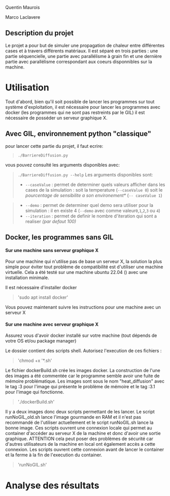 Quentin Maurois

Marco Laclavere



## Description du projet

Le projet a pour but de simuler une propagation de chaleur entre différentes cases et à travers différents matériaux.
Il est séparé en trois parties : une partie séquencielle, une partie avec parallélisme à grain fin et une dernière partie avec parallélisme correspondant aux coeurs disponnibles sur la machine.

# Utilisation

Tout d'abord, bien qu'il soit possible de lancer les programmes sur tout système d'exploitation, il est nécessaire pour lancer les programmes avec docker (les programmes qui ne sont pas restreints par le GIL) il est nécessaire de posséder un serveur graphique X. 


## Avec GIL, environnement python "classique"

pour lancer cette partie du projet, il faut ecrire:
> `./BarriereDiffusion.py`


vous pouvez consulté les arguments disponibles avec:
> `./BarriereDiffusion.py --help`
Les arguments disponibles sont:
  > - `--caseValue` : permet de determiner quels valeurs afficher dans les cases de la simulation : soit la temperature (`--caseValue 0`) soit le *pourcentage de sensibilite a son environement\** (`-- caseValue 1`)

  > - `--demo` : permet de determiner quel demo sera utiliser pour la simulation : il en existe 4 (`--demo` avec comme valeur`0`,`1`,`2`,`3` ou `4`)
  > - `--iteration` : permet de definir le nombre d'iteration qui sont a realiser *(par defaut 100)*

## Docker, les programmes sans GIL
#### Sur une machine sans serveur graphique X
Pour une machine qui n'utilise pas de base un serveur X, la solution la plus simple pour éviter tout problème de compatibilité est d'utiliser une machine virtuelle. Cela a été testé sur une machine ubuntu 22.04 () avec une installation minimale.

Il est nécessaire d'installer docker
> 'sudo apt install docker'

Vous pouvez maintenant suivre les instructions pour une machine avec un serveur X


#### Sur une machine avec serveur graphique X
Assurez vous d'avoir docker installé sur votre machine (tout dépends de votre OS et/ou package manager)

Le dossier contient des scripts shell. Autorisez l'execution de ces fichiers :

> 'chmod +x '*.sh'

Le fichier dockerBuild.sh crée les images docker. La construction de l'une des images a été commentée car le programme semble avoir une fuite de mémoire problématique. Les images sont sous le nom "heat_diffusion" avec le tag :3 pour l'image qui présente le problème de mémoire et le tag :3.1 pour l'image qui fonctionne.

> './dockerBuild.sh'

Il y a deux images donc deux scripts permettant de les lancer. Le script  runNoGIL_old.sh lance l'image gourmande en RAM et il n'est pas recommandé de l'utiliser actuellement et le script runNoGIL.sh lance la bonne image.
Ces scripts ouvrent une connexion locale qui permet au container d'accéder au serveur X de la machine et donc d'avoir une sortie graphique. ATTENTION cela peut poser des problèmes de sécurité car d'autres utilisateurs de la machine en local ont également accès a cette connexion. Les scripts ouvrent cette connexion avant de lancer le container et la ferme à la fin de l'execution du container.

> 'runNoGIL.sh'


# Analyse des résultats

